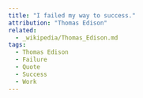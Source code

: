 ```yaml
---
title: "I failed my way to success."
attribution: "Thomas Edison"
related:
  - _wikipedia/Thomas_Edison.md
tags:
  - Thomas Edison
  - Failure
  - Quote
  - Success
  - Work
---
```

